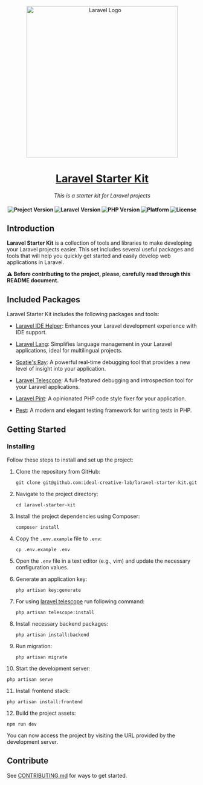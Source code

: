 <p align="center"><a href="https://laravel.com" target="_blank"><img src="https://raw.githubusercontent.com/laravel/art/master/logo-lockup/5%20SVG/2%20CMYK/1%20Full%20Color/laravel-logolockup-cmyk-red.svg" width="400" alt="Laravel Logo"></a></p>

<h1 align="center">
    <a href="https://moneysherlock.com/#gh-light-mode-only">
        Laravel Starter Kit
    </a>
</h1>

<p align="center">
    <i align="center">This is a starter kit for Laravel projects</i>
</p>

<h4 align="center">
    <img src="https://img.shields.io/badge/release-v0.1.0-blue" alt="Project Version">
    <img src="https://img.shields.io/badge/laravel-10.10-blueviolet" alt="Laravel Version">
    <img src="https://img.shields.io/badge/php-%3E=8.1-royalblue" alt="PHP Version">
    <img src="https://img.shields.io/badge/platform-*nix-lightgrey" alt="Platform">
    <img src="https://img.shields.io/badge/license-proprietary-green" alt="License">
</h4>

## Introduction

**Laravel Starter Kit** is a collection of tools and libraries to make developing your Laravel projects easier. This set includes several useful packages and tools that will help you quickly get started and easily develop web applications in Laravel.


**⚠️ Before contributing to the project, please, carefully read through this README document.**

## Included Packages

Laravel Starter Kit includes the following packages and tools:

- [Laravel IDE Helper](https://github.com/barryvdh/laravel-ide-helper): Enhances your Laravel development experience with IDE support.

- [Laravel Lang](https://github.com/overtrue/laravel-lang): Simplifies language management in your Laravel applications, ideal for multilingual projects.

- [Spatie's Ray](https://github.com/spatie/ray): A powerful real-time debugging tool that provides a new level of insight into your application.

- [Laravel Telescope](https://laravel.com/docs/10.x/telescope): A full-featured debugging and introspection tool for your Laravel applications.

- [Laravel Pint](https://laravel.com/docs/10.x/pint): A opinionated PHP code style fixer for your application.

- [Pest](https://pestphp.com/): A modern and elegant testing framework for writing tests in PHP.

## ️Getting Started

### Installing

Follow these steps to install and set up the project:

1. Clone the repository from GitHub:
   ```
   git clone git@github.com:ideal-creative-lab/laravel-starter-kit.git
   ```

2. Navigate to the project directory:
   ```
   cd laravel-starter-kit
   ```

3. Install the project dependencies using Composer:
   ```
   composer install
   ```

4. Copy the `.env.example` file to `.env`:
   ```
   cp .env.example .env
   ```

5. Open the `.env` file in a text editor (e.g., vim) and update the necessary configuration values.

6. Generate an application key:
   ```
   php artisan key:generate
   ```

7. For using <a href='https://laravel.com/docs/10.x/telescope'>laravel telescope</a> run following command:
   ```
   php artisan telescope:install
   ```
   
8. Install necessary backend packages:
   ``` 
   php artisan install:backend
   ``` 

9. Run migration:
   ```
   php artisan migrate
   ```

10. Start the development server:
   ```
   php artisan serve
   ```

11. Install frontend stack:
   ```
   php artisan install:frontend
   ```

12. Build the project assets:
   ```
   npm run dev
   ```

You can now access the project by visiting the URL provided by the development server.

## Contribute

See [CONTRIBUTING.md](CONTRIBUTING.md) for ways to get started.
